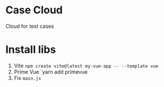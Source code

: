 # Case Cloud
Cloud for test cases

# Install libs
1. Vite `npm create vite@latest my-vue-app -- --template vue`
2. Prime Vue `yarn add primevue
3. Fix `main.js`

